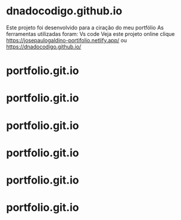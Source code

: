 # dnadocodigo.github.io

Este projeto foi desenvolvido para a ciração do meu portfólio 
As ferramentas utilizadas foram:
Vs code
Veja este projeto online
clique https://josepaulogaldino-portifolio.netlify.app/
ou https://dnadocodigo.github.io/
# portfolio.git.io
# portfolio.git.io
# portfolio.git.io
# portfolio.git.io
# portfolio.git.io
# portfolio.git.io

